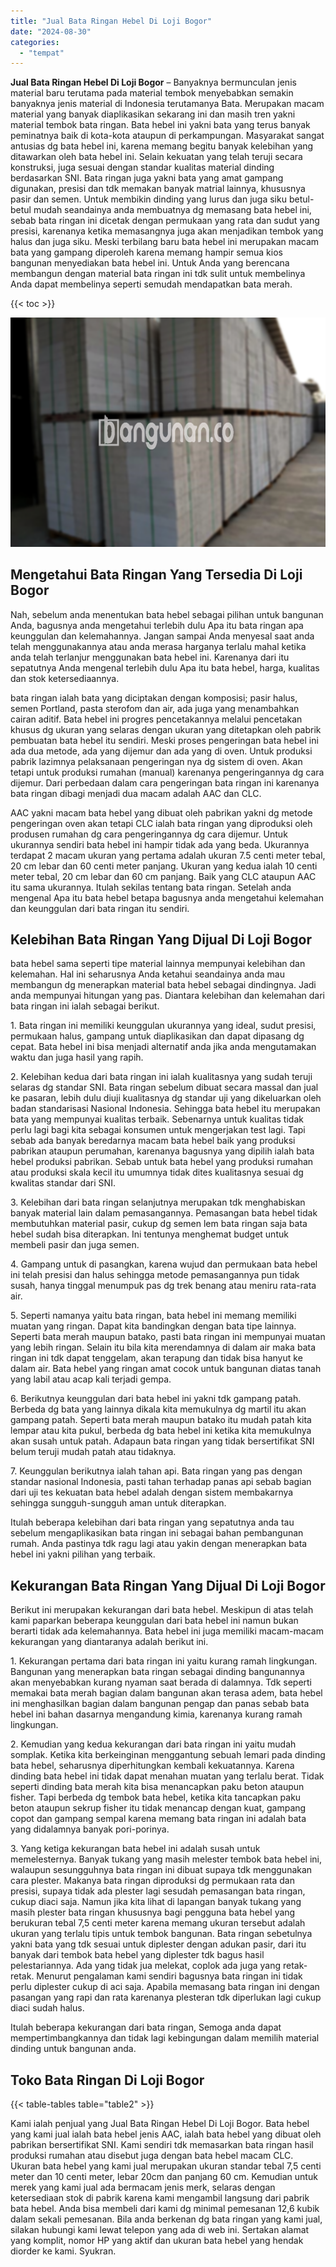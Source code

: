 ```yaml
---
title: "Jual Bata Ringan Hebel Di Loji Bogor"
date: "2024-08-30"
categories: 
  - "tempat"
---
```


**Jual Bata Ringan Hebel Di Loji Bogor** – Banyaknya bermunculan jenis material baru terutama pada material tembok menyebabkan semakin banyaknya jenis material di Indonesia terutamanya Bata. Merupakan macam material yang banyak diaplikasikan sekarang ini dan masih tren yakni material tembok bata ringan. Bata hebel ini yakni bata yang terus banyak peminatnya baik di kota-kota ataupun di perkampungan. Masyarakat sangat antusias dg bata hebel ini, karena memang begitu banyak kelebihan yang ditawarkan oleh bata hebel ini. Selain kekuatan yang telah teruji secara konstruksi, juga sesuai dengan standar kualitas material dinding berdasarkan SNI. Bata ringan juga yakni bata yang amat gampang digunakan, presisi dan tdk memakan banyak matrial lainnya, khususnya pasir dan semen. Untuk membikin dinding yang lurus dan juga siku betul-betul mudah seandainya anda membuatnya dg memasang bata hebel ini, sebab bata ringan ini dicetak dengan permukaan yang rata dan sudut yang presisi, karenanya ketika memasangnya juga akan menjadikan tembok yang halus dan juga siku. Meski terbilang baru bata hebel ini merupakan macam bata yang gampang diperoleh karena memang hampir semua kios bangunan menyediakan bata hebel ini. Untuk Anda yang berencana membangun dengan material bata ringan ini tdk sulit untuk membelinya Anda dapat membelinya seperti semudah mendapatkan bata merah.

{{< toc >}}

![Jual Bata Ringan Hebel Di Loji Bogor](/images/jual-hebel-murah-02.png)

## Mengetahui Bata Ringan Yang Tersedia Di Loji Bogor

Nah, sebelum anda menentukan bata hebel sebagai pilihan untuk bangunan Anda, bagusnya anda mengetahui terlebih dulu Apa itu bata ringan apa keunggulan dan kelemahannya. Jangan sampai Anda menyesal saat anda telah menggunakannya atau anda merasa harganya terlalu mahal ketika anda telah terlanjur menggunakan bata hebel ini. Karenanya dari itu sepatutnya Anda mengenal terlebih dulu Apa itu bata hebel, harga, kualitas dan stok ketersediaannya.

bata ringan ialah bata yang diciptakan dengan komposisi; pasir halus, semen Portland, pasta sterofom dan air, ada juga yang menambahkan cairan aditif. Bata hebel ini progres pencetakannya melalui pencetakan khusus dg ukuran yang selaras dengan ukuran yang ditetapkan oleh pabrik pembuatan bata hebel itu sendiri. Meski proses pengeringan bata hebel ini ada dua metode, ada yang dijemur dan ada yang di oven. Untuk produksi pabrik lazimnya pelaksanaan pengeringan nya dg sistem di oven. Akan tetapi untuk produksi rumahan (manual) karenanya pengeringannya dg cara dijemur. Dari perbedaan dalam cara pengeringan bata ringan ini karenanya bata ringan dibagi menjadi dua macam adalah AAC dan CLC.

AAC yakni macam bata hebel yang dibuat oleh pabrikan yakni dg metode pengeringan oven akan tetapi CLC ialah bata ringan yang diproduksi oleh produsen rumahan dg cara pengeringannya dg cara dijemur. Untuk ukurannya sendiri bata hebel ini hampir tidak ada yang beda. Ukurannya terdapat 2 macam ukuran yang pertama adalah ukuran 7.5 centi meter tebal, 20 cm lebar dan 60 centi meter panjang. Ukuran yang kedua ialah 10 centi meter tebal, 20 cm lebar dan 60 cm panjang. Baik yang CLC ataupun AAC itu sama ukurannya. Itulah sekilas tentang bata ringan. Setelah anda mengenal Apa itu bata hebel betapa bagusnya anda mengetahui kelemahan dan keunggulan dari bata ringan itu sendiri.

## Kelebihan Bata Ringan Yang Dijual Di Loji Bogor

bata hebel sama seperti tipe material lainnya mempunyai kelebihan dan kelemahan. Hal ini seharusnya Anda ketahui seandainya anda mau membangun dg menerapkan material bata hebel sebagai dindingnya. Jadi anda mempunyai hitungan yang pas. Diantara kelebihan dan kelemahan dari bata ringan ini ialah sebagai berikut.

1\. Bata ringan ini memiliki keunggulan ukurannya yang ideal, sudut presisi, permukaan halus, gampang untuk diaplikasikan dan dapat dipasang dg cepat. Bata hebel ini bisa menjadi alternatif anda jika anda mengutamakan waktu dan juga hasil yang rapih.

2\. Kelebihan kedua dari bata ringan ini ialah kualitasnya yang sudah teruji selaras dg standar SNI. Bata ringan sebelum dibuat secara massal dan jual ke pasaran, lebih dulu diuji kualitasnya dg standar uji yang dikeluarkan oleh badan standarisasi Nasional Indonesia. Sehingga bata hebel itu merupakan bata yang mempunyai kualitas terbaik. Sebenarnya untuk kualitas tidak perlu lagi bagi kita sebagai konsumen untuk mengerjakan test lagi. Tapi sebab ada banyak beredarnya macam bata hebel baik yang produksi pabrikan ataupun perumahan, karenanya bagusnya yang dipilih ialah bata hebel produksi pabrikan. Sebab untuk bata hebel yang produksi rumahan atau produksi skala kecil itu umumnya tidak dites kualitasnya sesuai dg kwalitas standar dari SNI.

3\. Kelebihan dari bata ringan selanjutnya merupakan tdk menghabiskan banyak material lain dalam pemasangannya. Pemasangan bata hebel tidak membutuhkan material pasir, cukup dg semen lem bata ringan saja bata hebel sudah bisa diterapkan. Ini tentunya menghemat budget untuk membeli pasir dan juga semen.

4\. Gampang untuk di pasangkan, karena wujud dan permukaan bata hebel ini telah presisi dan halus sehingga metode pemasangannya pun tidak susah, hanya tinggal menumpuk pas dg trek benang atau meniru rata-rata air.

5\. Seperti namanya yaitu bata ringan, bata hebel ini memang memiliki muatan yang ringan. Dapat kita bandingkan dengan bata tipe lainnya. Seperti bata merah maupun batako, pasti bata ringan ini mempunyai muatan yang lebih ringan. Selain itu bila kita merendamnya di dalam air maka bata ringan ini tdk dapat tenggelam, akan terapung dan tidak bisa hanyut ke dalam air. Bata hebel yang ringan amat cocok untuk bangunan diatas tanah yang labil atau acap kali terjadi gempa.

6\. Berikutnya keunggulan dari bata hebel ini yakni tdk gampang patah. Berbeda dg bata yang lainnya dikala kita memukulnya dg martil itu akan gampang patah. Seperti bata merah maupun batako itu mudah patah kita lempar atau kita pukul, berbeda dg bata hebel ini ketika kita memukulnya akan susah untuk patah. Adapaun bata ringan yang tidak bersertifikat SNI belum teruji mudah patah atau tidaknya.

7\. Keunggulan berikutnya ialah tahan api. Bata ringan yang pas dengan standar nasional Indonesia, pasti tahan terhadap panas api sebab bagian dari uji tes kekuatan bata hebel adalah dengan sistem membakarnya sehingga sungguh-sungguh aman untuk diterapkan.

Itulah beberapa kelebihan dari bata ringan yang sepatutnya anda tau sebelum mengaplikasikan bata ringan ini sebagai bahan pembangunan rumah. Anda pastinya tdk ragu lagi atau yakin dengan menerapkan bata hebel ini yakni pilihan yang terbaik.

## Kekurangan Bata Ringan Yang Dijual Di Loji Bogor

Berikut ini merupakan kekurangan dari bata hebel. Meskipun di atas telah kami paparkan beberapa keunggulan dari bata hebel ini namun bukan berarti tidak ada kelemahannya. Bata hebel ini juga memiliki macam-macam kekurangan yang diantaranya adalah berikut ini.

1\. Kekurangan pertama dari bata ringan ini yaitu kurang ramah lingkungan. Bangunan yang menerapkan bata ringan sebagai dinding bangunannya akan menyebabkan kurang nyaman saat berada di dalamnya. Tdk seperti memakai bata merah bagian dalam bangunan akan terasa adem, bata hebel ini menghasilkan bagian dalam bangunan pengap dan panas sebab bata hebel ini bahan dasarnya mengandung kimia, karenanya kurang ramah lingkungan.

2\. Kemudian yang kedua kekurangan dari bata ringan ini yaitu mudah somplak. Ketika kita berkeinginan menggantung sebuah lemari pada dinding bata hebel, seharusnya diperhitungkan kembali kekuatannya. Karena dinding bata hebel ini tidak dapat menahan muatan yang terlalu berat. Tidak seperti dinding bata merah kita bisa menancapkan paku beton ataupun fisher. Tapi berbeda dg tembok bata hebel, ketika kita tancapkan paku beton ataupun sekrup fisher itu tidak menancap dengan kuat, gampang copot dan gampang sempal karena memang bata ringan ini adalah bata yang didalamnya banyak pori-porinya.

3\. Yang ketiga kekurangan bata hebel ini adalah susah untuk memelesternya. Banyak tukang yang masih melester tembok bata hebel ini, walaupun sesungguhnya bata ringan ini dibuat supaya tdk menggunakan cara plester. Makanya bata ringan diproduksi dg permukaan rata dan presisi, supaya tidak ada plester lagi sesudah pemasangan bata ringan, cukup diaci saja. Namun jika kita lihat di lapangan banyak tukang yang masih plester bata ringan khususnya bagi pengguna bata hebel yang berukuran tebal 7,5 centi meter karena memang ukuran tersebut adalah ukuran yang terlalu tipis untuk tembok bangunan. Bata ringan sebetulnya yakni bata yang tdk sesuai untuk diplester dengan adukan pasir, dari itu banyak dari tembok bata hebel yang diplester tdk bagus hasil pelestariannya. Ada yang tidak jua melekat, coplok ada juga yang retak-retak. Menurut pengalaman kami sendiri bagusnya bata ringan ini tidak perlu diplester cukup di aci saja. Apabila memasang bata ringan ini dengan pasangan yang rapi dan rata karenanya plesteran tdk diperlukan lagi cukup diaci sudah halus.

Itulah beberapa kekurangan dari bata ringan, Semoga anda dapat mempertimbangkannya dan tidak lagi kebingungan dalam memilih material dinding untuk bangunan anda.

## Toko Bata Ringan Di Loji Bogor

{{< table-tables table="table2" >}}

Kami ialah penjual yang Jual Bata Ringan Hebel Di Loji Bogor. Bata hebel yang kami jual ialah bata hebel jenis AAC, ialah bata hebel yang dibuat oleh pabrikan bersertifikat SNI. Kami sendiri tdk memasarkan bata ringan hasil produksi rumahan atau disebut juga dengan bata hebel macam CLC. Ukuran bata hebel yang kami jual merupakan ukuran standar tebal 7,5 centi meter dan 10 centi meter, lebar 20cm dan panjang 60 cm. Kemudian untuk merek yang kami jual ada bermacam jenis merk, selaras dengan ketersediaan stok di pabrik karena kami mengambil langsung dari pabrik bata hebel. Anda bisa membeli dari kami dg minimal pemesanan 12,6 kubik dalam sekali pemesanan. Bila anda berkenan dg bata ringan yang kami jual, silakan hubungi kami lewat telepon yang ada di web ini. Sertakan alamat yang komplit, nomor HP yang aktif dan ukuran bata hebel yang hendak diorder ke kami. Syukran.

